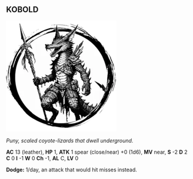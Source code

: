 ## KOBOLD

![](images/kobold.webp)

_Puny, scaled coyote-lizards that dwell underground._

**AC** 13 (leather), **HP** 1, **ATK** 1 spear (close/near) +0 (1d6), **MV** near, **S** -2 **D** 2 **C** 0 **I** -1 **W** 0 **Ch** -1, **AL** C, **LV** 0

**Dodge:** 1/day, an attack that would hit misses instead.

